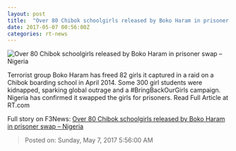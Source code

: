 ```yaml
---
layout: post
title:  "Over 80 Chibok schoolgirls released by Boko Haram in prisoner swap – Nigeria"
date: 2017-05-07 00:56:00Z
categories: rt-news
---
```


![Over 80 Chibok schoolgirls released by Boko Haram in prisoner swap – Nigeria](https://cdn.rt.com/files/2017.05/article/590e639ac36188de088b4593.jpg)

Terrorist group Boko Haram has freed 82 girls it captured in a raid on a Chibok boarding school in April 2014. Some 300 girl students were kidnapped, sparking global outrage and a #BringBackOurGirls campaign. Nigeria has confirmed it swapped the girls for prisoners. Read Full Article at RT.com


Full story on F3News: [Over 80 Chibok schoolgirls released by Boko Haram in prisoner swap – Nigeria](http://www.f3nws.com/n/KHYZYH)

> Posted on: Sunday, May 7, 2017 5:56:00 AM
